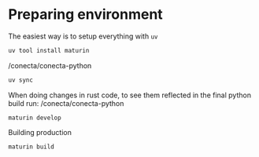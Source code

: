 # Preparing environment

The easiest way is to setup everything with `uv`
```sh
uv tool install maturin
```

/conecta/conecta-python
```sh
uv sync
```

When doing changes in rust code, to see them reflected in the final python build run:
/conecta/conecta-python
```shell
maturin develop
```

Building production
```sh
maturin build
```

